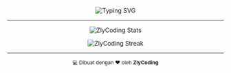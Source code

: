 <!-- Profil Banner -->
<p align="center">
  <img src="https://readme-typing-svg.herokuapp.com?center=true&vCenter=true&multiline=true&height=50&font=Fira+Code&weight=600&size=22&pause=1000&color=FF4B8B&lines=👋+Halo,+saya+ZlyCoding;Membuat+sesuatu+yang+bermanfaat" alt="Typing SVG">
</p>

---

<!-- GitHub Stats -->
<p align="center">
  <img src="https://github-readme-stats.vercel.app/api?username=ZlyCoding&show_icons=true&theme=radical&hide_border=true" alt="ZlyCoding Stats" />
</p>

<p align="center">
  <img src="https://github-readme-streak-stats.herokuapp.com?user=ZlyCoding&theme=radical&hide_border=true" alt="ZlyCoding Streak" />
</p>

---

<!-- Footer -->
<p align="center">
  <sub>💻 Dibuat dengan ❤️ oleh <b>ZlyCoding</b></sub>
</p>

<!---
ZlyCoding/ZlyCoding is a ✨ special ✨ repository because its `README.md` (this file) appears on your GitHub profile.
You can click the Preview link to take a look at your changes.
--->

